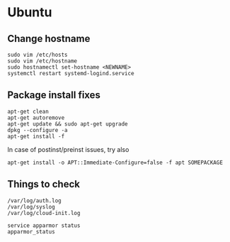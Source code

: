 # Ubuntu

## Change hostname

    sudo vim /etc/hosts
    sudo vim /etc/hostname
    sudo hostnamectl set-hostname <NEWNAME>
    systemctl restart systemd-logind.service

## Package install fixes

    apt-get clean
    apt-get autoremove
    apt-get update && sudo apt-get upgrade
    dpkg --configure -a
    apt-get install -f

In case of postinst/preinst issues, try also

    apt-get install -o APT::Immediate-Configure=false -f apt SOMEPACKAGE

## Things to check
    
    /var/log/auth.log
    /var/log/syslog
    /var/log/cloud-init.log
   
    service apparmor status
    apparmor_status
 
